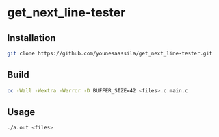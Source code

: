 # get_next_line-tester

## Installation

```sh
git clone https://github.com/younesaassila/get_next_line-tester.git
```

## Build

```sh
cc -Wall -Wextra -Werror -D BUFFER_SIZE=42 <files>.c main.c
```

## Usage

```sh
./a.out <files>
```
